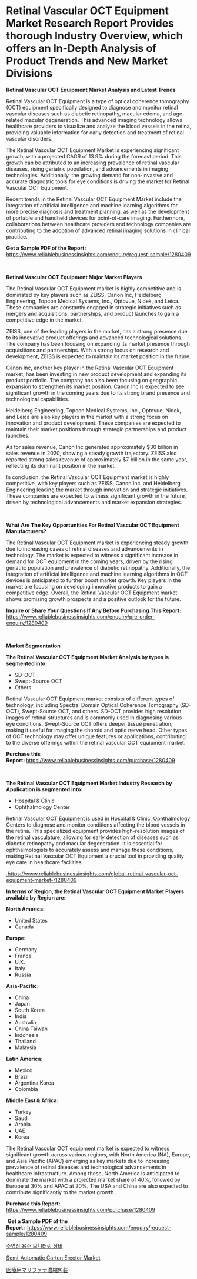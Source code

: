 <p><h1>Retinal Vascular OCT Equipment Market Research Report Provides thorough Industry Overview, which offers an In-Depth Analysis of Product Trends and New Market Divisions</h1></p><p><strong>Retinal Vascular OCT Equipment Market Analysis and Latest Trends</strong></p>
<p><p>Retinal Vascular OCT Equipment is a type of optical coherence tomography (OCT) equipment specifically designed to diagnose and monitor retinal vascular diseases such as diabetic retinopathy, macular edema, and age-related macular degeneration. This advanced imaging technology allows healthcare providers to visualize and analyze the blood vessels in the retina, providing valuable information for early detection and treatment of retinal vascular disorders.</p><p>The Retinal Vascular OCT Equipment Market is experiencing significant growth, with a projected CAGR of 13.9% during the forecast period. This growth can be attributed to an increasing prevalence of retinal vascular diseases, rising geriatric population, and advancements in imaging technologies. Additionally, the growing demand for non-invasive and accurate diagnostic tools for eye conditions is driving the market for Retinal Vascular OCT Equipment.</p><p>Recent trends in the Retinal Vascular OCT Equipment Market include the integration of artificial intelligence and machine learning algorithms for more precise diagnosis and treatment planning, as well as the development of portable and handheld devices for point-of-care imaging. Furthermore, collaborations between healthcare providers and technology companies are contributing to the adoption of advanced retinal imaging solutions in clinical practice.</p></p>
<p><strong>Get a Sample PDF of the Report:&nbsp;</strong> <a href="https://www.reliablebusinessinsights.com/enquiry/request-sample/1280409">https://www.reliablebusinessinsights.com/enquiry/request-sample/1280409</a></p>
<p>&nbsp;</p>
<p><strong>Retinal Vascular OCT Equipment Major Market Players</strong></p>
<p><p>The Retinal Vascular OCT Equipment market is highly competitive and is dominated by key players such as ZEISS, Canon Inc, Heidelberg Engineering, Topcon Medical Systems, Inc., Optovue, Nidek, and Leica. These companies are constantly engaged in strategic initiatives such as mergers and acquisitions, partnerships, and product launches to gain a competitive edge in the market.</p><p>ZEISS, one of the leading players in the market, has a strong presence due to its innovative product offerings and advanced technological solutions. The company has been focusing on expanding its market presence through acquisitions and partnerships. With a strong focus on research and development, ZEISS is expected to maintain its market position in the future.</p><p>Canon Inc, another key player in the Retinal Vascular OCT Equipment market, has been investing in new product development and expanding its product portfolio. The company has also been focusing on geographic expansion to strengthen its market position. Canon Inc is expected to see significant growth in the coming years due to its strong brand presence and technological capabilities.</p><p>Heidelberg Engineering, Topcon Medical Systems, Inc., Optovue, Nidek, and Leica are also key players in the market with a strong focus on innovation and product development. These companies are expected to maintain their market positions through strategic partnerships and product launches.</p><p>As for sales revenue, Canon Inc generated approximately $30 billion in sales revenue in 2020, showing a steady growth trajectory. ZEISS also reported strong sales revenue of approximately $7 billion in the same year, reflecting its dominant position in the market.</p><p>In conclusion, the Retinal Vascular OCT Equipment market is highly competitive, with key players such as ZEISS, Canon Inc, and Heidelberg Engineering leading the market through innovation and strategic initiatives. These companies are expected to witness significant growth in the future, driven by technological advancements and market expansion strategies.</p></p>
<p>&nbsp;</p>
<p><strong>What Are The Key Opportunities For Retinal Vascular OCT Equipment Manufacturers?</strong></p>
<p><p>The Retinal Vascular OCT Equipment market is experiencing steady growth due to increasing cases of retinal diseases and advancements in technology. The market is expected to witness a significant increase in demand for OCT equipment in the coming years, driven by the rising geriatric population and prevalence of diabetic retinopathy. Additionally, the integration of artificial intelligence and machine learning algorithms in OCT devices is anticipated to further boost market growth. Key players in the market are focusing on developing innovative products to gain a competitive edge. Overall, the Retinal Vascular OCT Equipment market shows promising growth prospects and a positive outlook for the future.</p></p>
<p><strong>Inquire or Share Your Questions If Any Before Purchasing This Report:</strong> <a href="https://www.reliablebusinessinsights.com/enquiry/pre-order-enquiry/1280409">https://www.reliablebusinessinsights.com/enquiry/pre-order-enquiry/1280409</a></p>
<p>&nbsp;</p>
<p><strong>Market Segmentation</strong></p>
<p><strong>The Retinal Vascular OCT Equipment Market Analysis by types is segmented into:</strong></p>
<p><ul><li>SD-OCT</li><li>Swept-Source OCT</li><li>Others</li></ul></p>
<p><p>Retinal Vascular OCT Equipment market consists of different types of technology, including Spectral Domain Optical Coherence Tomography (SD-OCT), Swept-Source OCT, and others. SD-OCT provides high resolution images of retinal structures and is commonly used in diagnosing various eye conditions. Swept-Source OCT offers deeper tissue penetration, making it useful for imaging the choroid and optic nerve head. Other types of OCT technology may offer unique features or applications, contributing to the diverse offerings within the retinal vascular OCT equipment market.</p></p>
<p><strong>Purchase this Report:&nbsp;</strong><a href="https://www.reliablebusinessinsights.com/purchase/1280409">https://www.reliablebusinessinsights.com/purchase/1280409</a></p>
<p>&nbsp;</p>
<p><strong>The Retinal Vascular OCT Equipment Market Industry Research by Application is segmented into:</strong></p>
<p><ul><li>Hospital & Clinic</li><li>Ophthalmology Center</li></ul></p>
<p><p>Retinal Vascular OCT Equipment is used in Hospital & Clinic, Ophthalmology Centers to diagnose and monitor conditions affecting the blood vessels in the retina. This specialized equipment provides high-resolution images of the retinal vasculature, allowing for early detection of diseases such as diabetic retinopathy and macular degeneration. It is essential for ophthalmologists to accurately assess and manage these conditions, making Retinal Vascular OCT Equipment a crucial tool in providing quality eye care in healthcare facilities.</p></p>
<p><a href="https://www.reliablebusinessinsights.com/global-retinal-vascular-oct-equipment-market-r1280409">&nbsp;https://www.reliablebusinessinsights.com/global-retinal-vascular-oct-equipment-market-r1280409</a></p>
<p><strong>In terms of Region, the Retinal Vascular OCT Equipment Market Players available by Region are:</strong></p>
<p>
    <p> <strong> North America: </strong>
        <ul>
            <li>United States</li>
            <li>Canada</li>
        </ul>
        </p> 
    <p> <strong> Europe: </strong>
        <ul>
            <li>Germany</li>
            <li>France</li>
            <li>U.K.</li>
            <li>Italy</li>
            <li>Russia</li>
        </ul>
        </p> 
    <p> <strong> Asia-Pacific: </strong>
        <ul>
            <li>China</li>
            <li>Japan</li>
            <li>South Korea</li>
            <li>India</li>
            <li>Australia</li>
            <li>China Taiwan</li>
            <li>Indonesia</li>
            <li>Thailand</li>
            <li>Malaysia</li>
        </ul>
        </p> 
    <p> <strong> Latin America: </strong>
        <ul>
            <li>Mexico</li>
            <li>Brazil</li>
            <li>Argentina Korea</li>
            <li>Colombia</li>
        </ul>
        </p> 
    <p> <strong> Middle East & Africa: </strong>
        <ul>
            <li>Turkey</li>
            <li>Saudi</li>
            <li>Arabia</li>
            <li>UAE</li>
            <li>Korea</li>
        </ul>
    </p>
    </p>
<p><p>The Retinal Vascular OCT equipment market is expected to witness significant growth across various regions, with North America (NA), Europe, and Asia Pacific (APAC) emerging as key markets due to increasing prevalence of retinal diseases and technological advancements in healthcare infrastructure. Among these, North America is anticipated to dominate the market with a projected market share of 40%, followed by Europe at 30% and APAC at 20%. The USA and China are also expected to contribute significantly to the market growth.</p></p>
<p><strong>Purchase this Report: </strong><a href="https://www.reliablebusinessinsights.com/purchase/1280409">https://www.reliablebusinessinsights.com/purchase/1280409</a></p>
<p>&nbsp;<strong>Get a Sample PDF of the Report:&nbsp;&nbsp;</strong><a href="https://www.reliablebusinessinsights.com/enquiry/request-sample/1280409">https://www.reliablebusinessinsights.com/enquiry/request-sample/1280409</a></p>
<p><strong></strong></p>
<p><p><a href="https://github.com/vdhdwjyp90142/Market-Research-Report-List-2/blob/main/347007689936.md">수영장 용수 모니터링 장비</a></p><p><a href="https://github.com/FassouRP/Market-Research-Report-List-4/blob/main/semi-automatic-carton-erector-market.md">Semi-Automatic Carton Erector Market</a></p><p><a href="https://medium.com/@kaitlensen45645/%E5%8C%BB%E7%99%82%E7%94%A8%E3%83%9E%E3%83%AA%E3%83%95%E3%82%A1%E3%83%8A%E6%BF%83%E7%B8%AE%E3%83%91%E3%83%83%E3%82%B1%E3%83%BC%E3%82%B8%E5%B8%82%E5%A0%B4%E8%A6%8F%E6%A8%A1%E3%81%AF-%E4%B8%96%E7%95%8C%E7%94%A3%E6%A5%AD%E3%81%AB%E3%81%8A%E3%81%91%E3%82%8B%E6%9C%80%E9%81%A9%E3%81%AA%E3%83%9E%E3%83%BC%E3%82%B1%E3%83%86%E3%82%A3%E3%83%B3%E3%82%B0%E3%83%81%E3%83%A3%E3%83%8D%E3%83%AB%E3%82%92%E6%98%8E%E3%82%89%E3%81%8B%E3%81%AB%E3%81%99%E3%82%8B-b3a02dc706dd">医療用マリファナ濃縮包装</a></p></p>